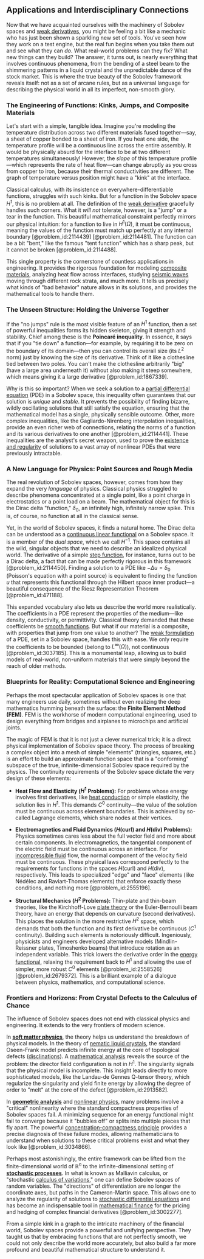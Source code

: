 ## Applications and Interdisciplinary Connections

Now that we have acquainted ourselves with the machinery of Sobolev spaces and [weak derivatives](@article_id:188862), you might be feeling a bit like a mechanic who has just been shown a sparkling new set of tools. You've seen how they work on a test engine, but the real fun begins when you take them out and see what they can *do*. What real-world problems can they fix? What new things can they build? The answer, it turns out, is nearly everything that involves continuous phenomena, from the bending of a steel beam to the shimmering patterns in a liquid crystal and the unpredictable dance of the stock market. This is where the true beauty of the Sobolev framework reveals itself: not as a set of arcane rules, but as a universal language for describing the physical world in all its imperfect, non-smooth glory.

### The Engineering of Functions: Kinks, Jumps, and Composite Materials

Let's start with a simple, tangible idea. Imagine you're modeling the temperature distribution across two different materials fused together—say, a sheet of copper bonded to a sheet of iron. If you heat one side, the temperature profile will be a continuous line across the entire assembly. It would be physically absurd for the interface to be at two different temperatures simultaneously! However, the *slope* of this temperature profile—which represents the rate of heat flow—can change abruptly as you cross from copper to iron, because their thermal conductivities are different. The graph of temperature versus position might have a "kink" at the interface.

Classical calculus, with its insistence on everywhere-differentiable functions, struggles with such kinks. But for a function in the Sobolev space $H^1$, this is no problem at all. The definition of the [weak derivative](@article_id:137987) gracefully handles such corners. What it *will not* tolerate, however, is a "jump" or a tear in the function. This beautiful mathematical constraint perfectly mirrors our physical intuition: for a function to live in $H^1(\Omega)$, it must be continuous, meaning the values of the function must match up perfectly at any internal boundary [@problem_id:2114439] [@problem_id:2114481]. The function can be a bit "bent," like the famous "tent function" which has a sharp peak, but it cannot be broken [@problem_id:2114488].

This single property is the cornerstone of countless applications in engineering. It provides the rigorous foundation for modeling [composite materials](@article_id:139362), analyzing heat flow across interfaces, studying [seismic waves](@article_id:164491) moving through different rock strata, and much more. It tells us precisely what kinds of "bad behavior" nature allows in its solutions, and provides the mathematical tools to handle them.

### The Unseen Structure: Holding the Universe Together

If the "no jumps" rule is the most visible feature of an $H^1$ function, then a set of powerful inequalities forms its hidden skeleton, giving it strength and stability. Chief among these is the **Poincaré inequality**. In essence, it says that if you "tie down" a function—for example, by requiring it to be zero on the boundary of its domain—then you can control its overall size (its $L^2$ norm) just by knowing the size of its derivative. Think of it like a clothesline tied between two poles. You can't make the clothesline arbitrarily "big" (have a large area underneath it) without also making it steep somewhere, which means giving it a large derivative [@problem_id:1867339].

Why is this so important? When we seek a solution to a [partial differential equation](@article_id:140838) (PDE) in a Sobolev space, this inequality often guarantees that our solution is *unique* and *stable*. It prevents the possibility of finding bizarre, wildly oscillating solutions that still satisfy the equation, ensuring that the mathematical model has a single, physically sensible outcome. Other, more complex inequalities, like the Gagliardo-Nirenberg interpolation inequalities, provide an even richer web of connections, relating the norms of a function and its various derivatives to one another [@problem_id:2114441]. These inequalities are the analyst's secret weapon, used to prove the [existence and regularity](@article_id:635426) of solutions to a vast array of nonlinear PDEs that were previously intractable.

### A New Language for Physics: Point Sources and Rough Media

The real revolution of Sobolev spaces, however, comes from how they expand the very *language* of physics. Classical physics struggled to describe phenomena concentrated at a single point, like a point charge in electrostatics or a point load on a beam. The mathematical object for this is the Dirac delta "function," $\delta_0$, an infinitely high, infinitely narrow spike. This is, of course, no function at all in the classical sense.

Yet, in the world of Sobolev spaces, it finds a natural home. The Dirac delta can be understood as a [continuous linear functional](@article_id:135795) on a Sobolev space. It is a member of the *dual space*, which we call $H^{-1}$. This space contains all the wild, singular objects that we need to describe an idealized physical world. The derivative of a simple [step function](@article_id:158430), for instance, turns out to be a Dirac delta, a fact that can be made perfectly rigorous in this framework [@problem_id:2114450]. Finding a solution to a PDE like $-\Delta u = \delta_0$ (Poisson's equation with a point source) is equivalent to finding the function $u$ that represents this functional through the Hilbert space inner product—a beautiful consequence of the Riesz Representation Theorem [@problem_id:471188].

This expanded vocabulary also lets us describe the world more realistically. The coefficients in a PDE represent the properties of the medium—like density, conductivity, or permittivity. Classical theory demanded that these coefficients be [smooth functions](@article_id:138448). But what if our material is a composite, with properties that jump from one value to another? The [weak formulation](@article_id:142403) of a PDE, set in a Sobolev space, handles this with ease. We only require the coefficients to be bounded (belong to $L^{\infty}(\Omega)$), not continuous [@problem_id:3037185]. This is a monumental leap, allowing us to build models of real-world, non-uniform materials that were simply beyond the reach of older methods.

### Blueprints for Reality: Computational Science and Engineering

Perhaps the most spectacular application of Sobolev spaces is one that many engineers use daily, sometimes without even realizing the deep mathematics humming beneath the surface: the **Finite Element Method (FEM)**. FEM is the workhorse of modern computational engineering, used to design everything from bridges and airplanes to microchips and artificial joints.

The magic of FEM is that it is not just a clever numerical trick; it is a direct physical implementation of Sobolev space theory. The process of breaking a complex object into a mesh of simple "elements" (triangles, squares, etc.) is an effort to build an approximate function space that is a "conforming" subspace of the true, infinite-dimensional Sobolev space required by the physics. The continuity requirements of the Sobolev space dictate the very design of these elements:

*   **Heat Flow and Elasticity ($H^1$ Problems):** For problems whose energy involves first derivatives, like [heat conduction](@article_id:143015) or simple elasticity, the solution lies in $H^1$. This demands $C^0$ continuity—the value of the solution must be continuous across element boundaries. This is achieved by so-called Lagrange elements, which share nodes at their vertices.

*   **Electromagnetics and Fluid Dynamics ($H(\text{curl})$ and $H(\text{div})$ Problems):** Physics sometimes cares less about the full vector field and more about certain components. In electromagnetics, the tangential component of the electric field must be continuous across an interface. For [incompressible fluid](@article_id:262430) flow, the normal component of the velocity field must be continuous. These physical laws correspond perfectly to the requirements for functions in the spaces $H(\text{curl})$ and $H(\text{div})$, respectively. This leads to specialized "edge" and "face" elements (like Nédélec and Raviart-Thomas elements) that enforce exactly these conditions, and nothing more [@problem_id:2555196].

*   **Structural Mechanics ($H^2$ Problems):** Thin-plate and thin-beam theories, like the Kirchhoff-Love [plate theory](@article_id:171013) or the Euler-Bernoulli beam theory, have an energy that depends on curvature (second derivatives). This places the solution in the more restrictive $H^2$ space, which demands that both the function and its first derivative be continuous ($C^1$ continuity). Building such elements is notoriously difficult. Ingeniously, physicists and engineers developed alternative models (Mindlin-Reissner plates, Timoshenko beams) that introduce rotation as an independent variable. This trick lowers the derivative order in the [energy functional](@article_id:169817), relaxing the requirement back to $H^1$ and allowing the use of simpler, more robust $C^0$ elements [@problem_id:2558526] [@problem_id:2679372]. This is a brilliant example of a dialogue between physics, mathematics, and computational science.

### Frontiers and Horizons: From Crystal Defects to the Calculus of Chance

The influence of Sobolev spaces does not end with classical physics and engineering. It extends to the very frontiers of modern science.

In **[soft matter physics](@article_id:144979)**, the theory helps us understand the breakdown of physical models. In the theory of [nematic liquid crystals](@article_id:135861), the standard Oseen-Frank model predicts infinite energy at the core of topological defects ([disclinations](@article_id:160729)). A [mathematical analysis](@article_id:139170) reveals the source of the problem: the director field configuration is not in $H^1$. The singularity signals that the physical model is incomplete. This insight leads directly to more sophisticated models, like the Landau-de Gennes Q-tensor theory, which regularize the singularity and yield finite energy by allowing the degree of order to "melt" at the core of the defect [@problem_id:2913582].

In **[geometric analysis](@article_id:157206)** and [nonlinear physics](@article_id:187131), many problems involve a "critical" nonlinearity where the standard compactness properties of Sobolev spaces fail. A minimizing sequence for an energy functional might fail to converge because it "bubbles off" or splits into multiple pieces that fly apart. The powerful [concentration-compactness principle](@article_id:192098) provides a precise diagnosis of these failure modes, allowing mathematicians to understand when solutions to these critical problems exist and what they look like [@problem_id:3034866].

Perhaps most astonishingly, the entire framework can be lifted from the finite-dimensional world of $\mathbb{R}^n$ to the infinite-dimensional setting of **[stochastic processes](@article_id:141072)**. In what is known as Malliavin calculus, or "stochastic [calculus of variations](@article_id:141740)," one can define Sobolev spaces of random variables. The "directions" of differentiation are no longer the coordinate axes, but paths in the Cameron-Martin space. This allows one to analyze the regularity of solutions to [stochastic differential equations](@article_id:146124) and has become an indispensable tool in [mathematical finance](@article_id:186580) for the pricing and hedging of complex financial derivatives [@problem_id:3002277].

From a simple kink in a graph to the intricate machinery of the financial world, Sobolev spaces provide a powerful and unifying perspective. They taught us that by embracing functions that are not perfectly smooth, we could not only describe the world more accurately, but also build a far more profound and beautiful mathematical structure to understand it.